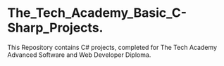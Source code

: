 # The_Tech_Academy_Basic_C-Sharp_Projects.
This Repository contains C# projects, completed for The Tech Academy Advanced Software and Web Developer Diploma.
